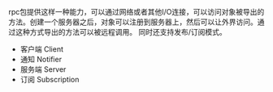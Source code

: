 rpc包提供这样一种能力，可以通过网络或者其他I/O连接，可以访问对象被导出的方法。创建一个服务器之后，对象可以注册到服务器上，然后可以让外界访问。通过这种方式导出的方法可以被远程调用。 同时还支持发布/订阅模式。

* 客户端 Client
* 通知 Notifier
* 服务端 Server
* 订阅 Subscription



